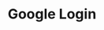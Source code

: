 ---
layout: category
title: Google Login
category: google-login
permalink: /categories/google-login/
breadcrumb: Google Login
---